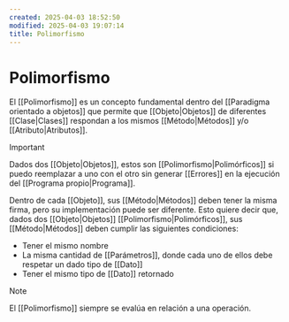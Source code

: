 ```yaml
---
created: 2025-04-03 18:52:50
modified: 2025-04-03 19:07:14
title: Polimorfismo
---
```


# Polimorfismo

El [[Polimorfismo]] es un concepto fundamental dentro del [[Paradigma orientado a objetos]] que permite que [[Objeto|Objetos]] de diferentes [[Clase|Clases]] respondan a los mismos [[Método|Métodos]] y/o [[Atributo|Atributos]].

> [!important]
> Dados dos [[Objeto|Objetos]], estos son [[Polimorfismo|Polimórficos]] si puedo reemplazar a uno con el otro sin generar [[Errores]] en la ejecución del [[Programa propio|Programa]].

Dentro de cada [[Objeto]], sus [[Método|Métodos]] deben tener la misma firma, pero su implementación puede ser diferente. Esto quiere decir que, dados dos [[Objeto|Objetos]] [[Polimorfismo|Polimórficos]], sus [[Método|Métodos]] deben cumplir las siguientes condiciones:

- Tener el mismo nombre
- La misma cantidad de [[Parámetros]], donde cada uno de ellos debe respetar un dado tipo de [[Dato]]
- Tener el mismo tipo de [[Dato]] retornado


> [!note]
> El [[Polimorfismo]] siempre se evalúa en relación a una operación. 
